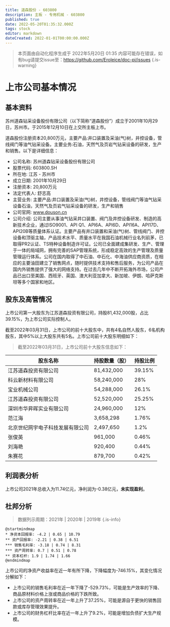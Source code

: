 ```yaml
---
title: 道森股份 - 603800
description: 主板 - 专用机械 - 603800
published: true
date: 2022-05-20T01:35:32.000Z
tags: stock
editor: markdown
dateCreated: 2022-01-01T00:00:00.000Z
---
```


> 本页面由自动化程序生成于 2022年5月20日 01:35
> 内容可能存在错误，如有bug请提交issue至：https://github.com/Eroleice/doc-pi/issues
{.is-warning}

# 上市公司基本情况

## 基本资料

苏州道森钻采设备股份有限公司（以下简称“道森股份”）成立于2001年10月29日，苏州市。于2015年12月10日在上交所主板上市。

道森股份注册资本20,800万元，主要产品:井口装置及采油(气)树，井控设备，管线阀门等油气钻采设备。主要业务:石油，天然气及页岩气钻采设备的研发，生产和销售。以下是详细信息：

- 公司名称: 苏州道森钻采设备股份有限公司
- 股票代码: 603800.SH
- 所在地: 江苏 - 苏州市
- 成立日期: 2001年10月29日
- 注册资本: 20,800万元
- 法定代表人: 舒志高
- 主营业务: 主要产品:井口装置及采油(气)树，井控设备，管线阀门等油气钻采设备石油，天然气及页岩气钻采设备的研发，生产和销售
- 公司官网: www.douson.cn
- 公司介绍: 公司主要从事油气钻采井口装置、阀门及井控设备研发、制造的高新技术企业，通过ISO9001、API Q1、API6A、API6D、API16A、API17D、API20B等质量体系认证。主要产品有井口装置和采油(气)树、管线阀门、井控设备和顶驱主轴，产品技术水平、质量水平在我国石油机械行业名列前茅，已取得PR2认证、TS特种设备制造许可证。公司已全面建成集研发、生产、管理于一体的局域网，拥有完善的SAP管理系统，形成稳定高效的生产管理及质量管理运行体系。公司在国内取得了中石油、中石化、中海油供应商资质，在相应的主要油田建立了销售网点，随时提供技术支持和售后服务，为公司产品在国内外销售提供了强大的网络支持。在过去几年中不断开拓海外市场，公司产品已出口至美国、西班牙、英国、澳大利亚加拿大、新加坡、伊朗、哈萨克斯坦等多个国家和地区。


## 股东及高管情况

上市公司第一大股东为江苏道森投资有限公司，持股81,432,000股，占比39.15%，为上市公司实际控制人。

截至2022年03月31日，上市公司的前十大股东中，共有4名自然人股东，6名机构股东，其中5%以上大股东共有5名。上市公司前十大股东明细如下：

> 截至2022年03月31日，上市公司前十大股东信息如下：

| 股东名称 | 持股数量（股） | 持股比例 |
| --- | --- | --- |
| 江苏道森投资有限公司 | 81,432,000 | 39.15% |
| 科云新材料有限公司 | 58,240,000 | 28% |
| 宝业机械公司 | 54,288,000 | 26.1% |
| 江苏道森投资有限公司 | 52,520,000 | 25.25% |
| 深圳市华昇晖实业有限公司 | 24,960,000 | 12% |
| 范江海 | 3,658,298 | 1.76% |
| 北京世纪网宇电子科技发展有限公司 | 2,497,650 | 1.2% |
| 张俊英 | 961,000 | 0.46% |
| 刘海艳 | 920,400 | 0.44% |
| 朱赛花 | 879,700 | 0.42% |




## 利润表分析

上市公司2021年总收入为11.74亿元，净利润为-0.38亿元，**未实现盈利**。

## 杜邦分析

> 数据列示周期：2021年 | 2020年 | 2019年
{.is-info}

```plantuml
@startmindmap
* 净资本回报率: -4.2 | 0.65 | 10.79
** 资产回报率: -2.21 | 0.38 | 6.51
*** 销售毛利率: -3.18 | 0.74 | 8.31
*** 资产周转率: 0.7 | 0.51 | 0.78
** 资本杠杆: 1.9 | 1.74 | 1.66
@endmindmap
```

上市公司的净资产收益率在近一年有所下降，下降幅度为-746.15%，其变化情况分解如下：
- 上市公司的销售毛利率在近一年下降了-529.73%，可能是生产效率的下降、商品原材料价格上涨或商品价格的下跌所致。
- 上市公司的资产周转率在近一年上升了37.25%，可能是源自于更快的销售回款或库存管理效果提升。
- 上市公司的财务杠杆比率在近一年上升了9.2%，可能是增加负债扩大生产规模。

